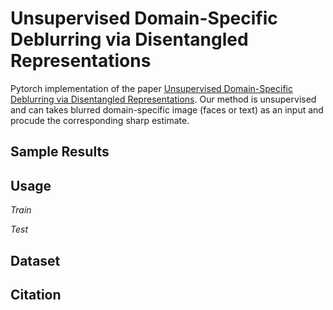 # Unsupervised Domain-Specific Deblurring via Disentangled Representations

Pytorch implementation of the paper [Unsupervised Domain-Specific Deblurring via Disentangled Representations](https://arxiv.org/pdf/1903.01594.pdf). Our method is unsupervised and can takes blurred domain-specific image (faces or text) as an input and procude the corresponding sharp estimate.

## Sample Results

## Usage

*Train*

*Test*

## Dataset

## Citation
